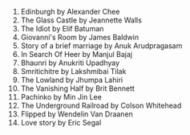 1. Edinburgh by Alexander Chee
2. The Glass Castle by Jeannette Walls
3. The Idiot by Elif Batuman
4. Giovanni's Room by James Baldwin
5. Story of a brief marriage by Anuk Arudpragasam
6. In Search Of Heer by Manjul Bajaj
7. Bhaunri by Anukriti Upadhyay
8. Smritichitre by Lakshmibai Tilak
9. The Lowland by Jhumpa Lahiri
10. The Vanishing Half by Brit Bennett
11. Pachinko by Min Jin Lee
12. The Underground Railroad by Colson Whitehead
13. Flipped by Wendelin Van Draanen
14. Love story by Eric Segal